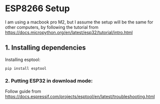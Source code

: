# ESP8266 Setup

I am using a macbook pro M2, but I assume the setup will be the same for other computers, by following the tutorial from https://docs.micropython.org/en/latest/esp32/tutorial/intro.html

## 1. Installing dependencies

Installing esptool:
```
pip install esptool
```

### 2. Putting ESP32 in download mode:

Follow guide from https://docs.espressif.com/projects/esptool/en/latest/troubleshooting.html

